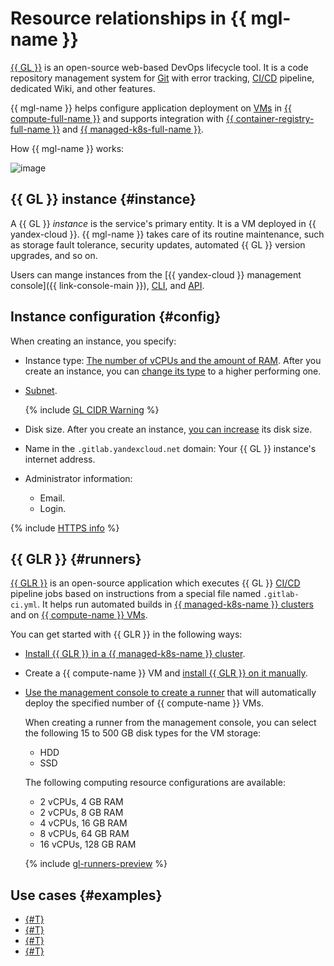 # Resource relationships in {{ mgl-name }}

[{{ GL }}](https://about.gitlab.com/) is an open-source web-based DevOps lifecycle tool. It is a code repository management system for [Git](https://git-scm.com/) with error tracking, [CI/CD](https://en.wikipedia.org/wiki/CI/CD) pipeline, dedicated Wiki, and other features.

{{ mgl-name }} helps configure application deployment on [VMs](../../compute/concepts/vm.md) in [{{ compute-full-name }}](../../compute/) and supports integration with [{{ container-registry-full-name }}](../../container-registry/) and [{{ managed-k8s-full-name }}](../../managed-kubernetes/).

How {{ mgl-name }} works:

![image](../../_assets/managed-gitlab/gitlab_schema_en.svg)

## {{ GL }} instance {#instance}

A {{ GL }} _instance_ is the service's primary entity. It is a VM deployed in {{ yandex-cloud }}. {{ mgl-name }} takes care of its routine maintenance, such as storage fault tolerance, security updates, automated {{ GL }} version upgrades, and so on.

Users can mange instances from the [{{ yandex-cloud }} management console]({{ link-console-main }}), [CLI](../cli-ref/index.md), and [API](../api-ref/authentication.md).

## Instance configuration {#config}

When creating an instance, you specify:
* Instance type: [The number of vCPUs and the amount of RAM](../../compute/concepts/vm-platforms.md). After you create an instance, you can [change its type](../operations/instance/instance-update.md) to a higher performing one.
* [Subnet](../../vpc/concepts/network.md#subnet).

  {% include [GL CIDR Warning](../../_includes/managed-gitlab/cidr-note.md) %}

* Disk size. After you create an instance, [you can increase](../operations/instance/instance-update.md) its disk size.
* Name in the `.gitlab.yandexcloud.net` domain: Your {{ GL }} instance's internet address.
* Administrator information:
  * Email.
  * Login.

{% include [HTTPS info](../../_includes/managed-gitlab/note-https.md) %}

## {{ GLR }} {#runners}

[{{ GLR }}](https://docs.gitlab.com/runner/) is an open-source application which executes {{ GL }} [CI/CD](https://en.wikipedia.org/wiki/CI/CD) pipeline jobs based on instructions from a special file named `.gitlab-ci.yml`. It helps run automated builds in [{{ managed-k8s-name }} clusters](../../managed-kubernetes/concepts/index.md#kubernetes-cluster) and on [{{ compute-name }} VMs](../../compute/concepts/vm.md).

You can get started with {{ GLR }} in the following ways:

* [Install {{ GLR }} in a {{ managed-k8s-name }} cluster](../../managed-kubernetes/operations/applications/gitlab-runner.md).
* Create a {{ compute-name }} VM and [install {{ GLR }} on it manually](../tutorials/install-gitlab-runner.md#install).
* [Use the management console to create a runner](../tutorials/install-gitlab-runner.md#create-runner) that will automatically deploy the specified number of {{ compute-name }} VMs.

    When creating a runner from the management console, you can select the following 15 to 500 GB disk types for the VM storage:

    * HDD
    * SSD

    The following computing resource configurations are available:

    * 2 vCPUs, 4 GB RAM
    * 2 vCPUs, 8 GB RAM
    * 4 vCPUs, 16 GB RAM
    * 8 vCPUs, 64 GB RAM
    * 16 vCPUs, 128 GB RAM

    {% include [gl-runners-preview](../../_includes/managed-gitlab/gl-runners-preview.md) %}

## Use cases {#examples}

* [{#T}](../tutorials/gitlab-lockbox-integration.md)
* [{#T}](../tutorials/ci-cd-serverless.md)
* [{#T}](../tutorials/install-gitlab-runner.md)
* [{#T}](../tutorials/gitlab-containers.md)
